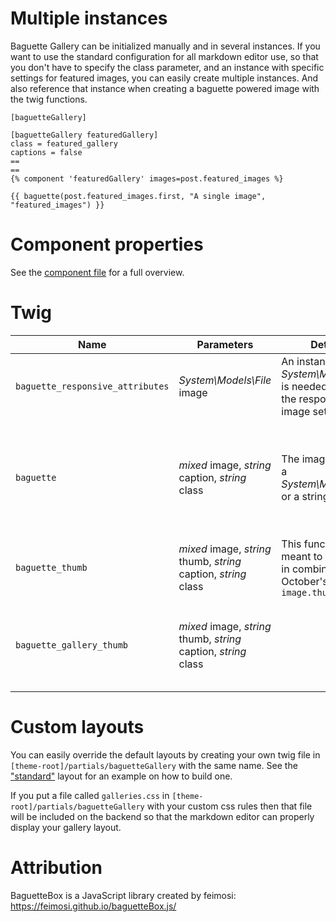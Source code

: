 # Multiple instances

Baguette Gallery can be initialized manually and in several instances. If you want
to use the standard configuration for all markdown editor use, so that you don't have
to specify the class parameter, and an instance with specific settings for featured
images, you can easily create multiple instances. And also reference that instance
when creating a baguette powered image with the twig functions.

```
[baguetteGallery]

[baguetteGallery featuredGallery]
class = featured_gallery
captions = false
==
==
{% component 'featuredGallery' images=post.featured_images %}

{{ baguette(post.featured_images.first, "A single image", "featured_images") }}
```

# Component properties

See the [component file](https://github.com/nsrosenqvist/october-plugin_baguettegallery/blob/master/components/BaguetteGallery.php)
for a full overview.

# Twig

Name | Parameters | Details | Description
-----|------------|---------|------------
`baguette_responsive_attributes` | *System\Models\File* image | An instance of *System\Models\File* is needed to get the responsive image set | Returns that attributes needed to manually create responsive baguette images.
`baguette` | *mixed* image, *string* caption, *string* class | The image can be a *System\Models\File* or a string | If the image is a string and it references an uploaded file we try to create a *System\Models\File*. Otherwise we simply link the URL in the string.
`baguette_thumb` | *mixed* image, *string* thumb, *string* caption, *string* class | This function is meant to be used in combination with October's `image.thumb()` | Same as `baguette` but with the option to set a custom thumbnail.
`baguette_gallery_thumb` | *mixed* image, *string* thumb, *string* caption, *string* class |  | Same as `baguette_thumb` but is meant to be used by gallery layouts since it doesn't wrap the image in a *div* with the class.

# Custom layouts

You can easily override the default layouts by creating your own twig file in
`[theme-root]/partials/baguetteGallery` with the same name. See the ["standard"](https://github.com/nsrosenqvist/october-plugin_baguettegallery/blob/master/components/baguettegallery/standard.htm)
layout for an example on how to build one.

If you put a file called `galleries.css` in `[theme-root]/partials/baguetteGallery`
with your custom css rules then that file will be included on the backend so that
the markdown editor can properly display your gallery layout.

# Attribution

BaguetteBox is a JavaScript library created by feimosi: https://feimosi.github.io/baguetteBox.js/
